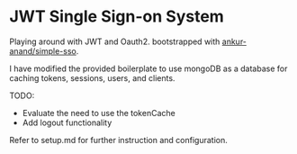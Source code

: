 # JWT Single Sign-on System

Playing around with JWT and Oauth2. bootstrapped with [ankur-anand/simple-sso](https://github.com/ankur-anand/simple-sso).

I have modified the provided boilerplate to use mongoDB as a database for caching tokens, sessions, users, and clients.

TODO:

* Evaluate the need to use the tokenCache
* Add logout functionality

Refer to setup.md for further instruction and configuration.
